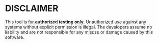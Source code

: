 # DISCLAIMER

This tool is for **authorized testing only**. Unauthorized use against any systems without explicit permission is illegal. The developers assume no liability and are not responsible for any misuse or damage caused by this software.